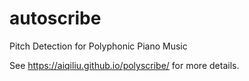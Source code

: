 # autoscribe
Pitch Detection for Polyphonic Piano Music

See https://aiqiliu.github.io/polyscribe/ for more details.


